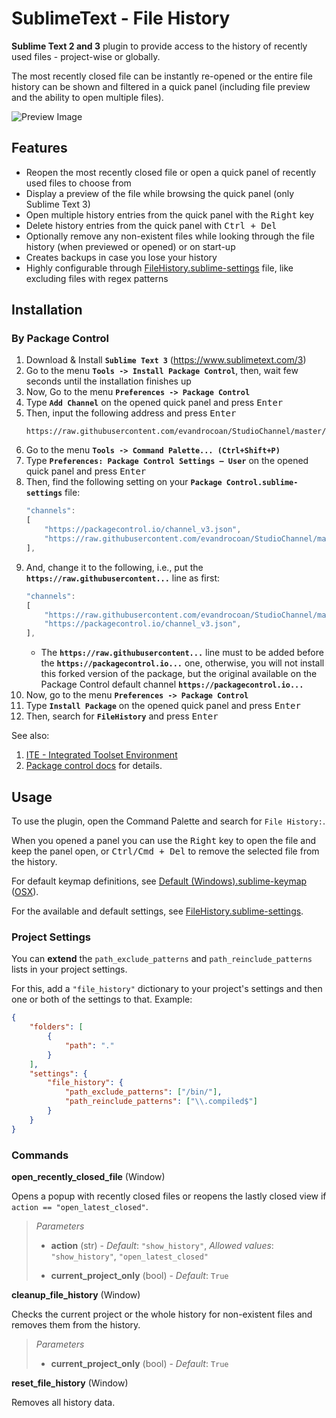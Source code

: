 # SublimeText - File History #

**Sublime Text 2 and 3** plugin
to provide access to the history of recently used files -
project-wise or globally.

The most recently closed file
can be instantly re-opened
or the entire file history
can be shown and filtered in a quick panel
(including file preview
and the ability to open multiple files).

![Preview Image][preview-img]


## Features ##

* Reopen the most recently closed file
  or open a quick panel of recently used files
  to choose from
* Display a preview of the file
  while browsing the quick panel
  (only Sublime Text 3)
* Open multiple history entries
  from the quick panel
  with the <kbd>Right</kbd> key
* Delete history entries from the quick panel
  with <kbd>Ctrl + Del</kbd>
* Optionally remove any non-existent files
  while looking through the file history
  (when previewed or opened)
  or on start-up
* Creates backups
  in case you lose your history
* Highly configurable through [FileHistory.sublime-settings][] file,
  like excluding files with regex patterns


## Installation

### By Package Control

1. Download & Install **`Sublime Text 3`** (https://www.sublimetext.com/3)
1. Go to the menu **`Tools -> Install Package Control`**, then,
    wait few seconds until the installation finishes up
1. Now,
    Go to the menu **`Preferences -> Package Control`**
1. Type **`Add Channel`** on the opened quick panel and press <kbd>Enter</kbd>
1. Then,
    input the following address and press <kbd>Enter</kbd>
    ```
    https://raw.githubusercontent.com/evandrocoan/StudioChannel/master/channel.json
    ```
1. Go to the menu **`Tools -> Command Palette...
    (Ctrl+Shift+P)`**
1. Type **`Preferences:
    Package Control Settings – User`** on the opened quick panel and press <kbd>Enter</kbd>
1. Then,
    find the following setting on your **`Package Control.sublime-settings`** file:
    ```js
    "channels":
    [
        "https://packagecontrol.io/channel_v3.json",
        "https://raw.githubusercontent.com/evandrocoan/StudioChannel/master/channel.json",
    ],
    ```
1. And,
    change it to the following, i.e.,
    put the **`https://raw.githubusercontent...`** line as first:
    ```js
    "channels":
    [
        "https://raw.githubusercontent.com/evandrocoan/StudioChannel/master/channel.json",
        "https://packagecontrol.io/channel_v3.json",
    ],
    ```
    * The **`https://raw.githubusercontent...`** line must to be added before the **`https://packagecontrol.io...`** one, otherwise,
      you will not install this forked version of the package,
      but the original available on the Package Control default channel **`https://packagecontrol.io...`**
1. Now,
    go to the menu **`Preferences -> Package Control`**
1. Type **`Install Package`** on the opened quick panel and press <kbd>Enter</kbd>
1. Then,
    search for **`FileHistory`** and press <kbd>Enter</kbd>

See also:

1. [ITE - Integrated Toolset Environment](https://github.com/evandrocoan/ITE)
1. [Package control docs](https://packagecontrol.io/docs/usage) for details.


## Usage ##

To use the plugin,
open the Command Palette
and search for `File History:`.

When you opened a panel
you can use the <kbd>Right</kbd> key
to open the file and keep the panel open,
or <kbd>Ctrl/Cmd + Del</kbd>
to remove the selected file from the history.

For default keymap definitions,
see [Default (Windows).sublime-keymap][keymap] ([OSX][keymap-osx]).

For the available and default settings,
see [FileHistory.sublime-settings][].

### Project Settings ###

You can **extend**
the `path_exclude_patterns` and `path_reinclude_patterns` lists
in your project settings.

For this,
add a `"file_history"` dictionary
to your project's settings
and then one or both of the settings to that.
Example:

```json
{
    "folders": [
        {
            "path": "."
        }
    ],
    "settings": {
        "file_history": {
            "path_exclude_patterns": ["/bin/"],
            "path_reinclude_patterns": ["\\.compiled$"]
        }
    }
}
```

### Commands ###

**open_recently_closed_file** (Window)

Opens a popup with recently closed files
or reopens the lastly closed view
if `action == "open_latest_closed"`.

> *Parameters*
>
> - **action** (str) -
>   *Default*: `"show_history"`,
>   *Allowed values*: `"show_history"`, `"open_latest_closed"`
>
> - **current_project_only** (bool) -
>   *Default*: `True`

**cleanup_file_history** (Window)

Checks the current project
or the whole history
for non-existent files
and removes them from the history.

>   *Parameters*
>
>   - **current_project_only** (bool) -
>     *Default*: `True`

**reset_file_history** (Window)

Removes all history data.


[github]: https://github.com/FichteFoll/sublimetext-filehistory "Github.com: FichteFoll/sublime-filehistory"
[pck-ctrl]: http://wbond.net/sublime_packages/package_control "Sublime Package Control by wbond"

[FileHistory.sublime-settings]: FileHistory.sublime-settings

[keymap]: Default%20%28Windows%29.sublime-keymap "Default.sublime-keymap"
[keymap-osx]: Default%20%28OSX%29.sublime-keymap "Default (OSX).sublime-keymap"

[preview-img]: https://cloud.githubusercontent.com/assets/931051/14301433/2178c37c-fb98-11e5-8f70-f2e032d3479f.gif
